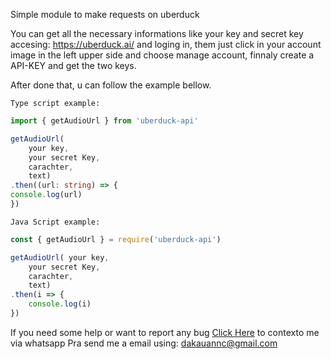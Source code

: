 Simple module to make requests on uberduck


You can get all the necessary informations like your key and secret key accesing: https://uberduck.ai/ and loging in, them just click in your account image in the left upper side and choose manage account, finnaly create a API-KEY and get the two keys.

After done that, u can follow the example bellow.
```
Type script example:
```
```ts
import { getAudioUrl } from 'uberduck-api'

getAudioUrl(
    your key, 
    your secret Key, 
    carachter, 
    text)
.then((url: string) => {
console.log(url)
})
```

```
Java Script example:
```
```js
const { getAudioUrl } = require('uberduck-api')

getAudioUrl( your key, 
    your secret Key, 
    carachter, 
    text)
.then(i => {
    console.log(i)
})
```
If you need some help or want to report any bug <a href="https://wa.me/558494740630">Click Here<a> to contexto me via whatsapp
Pra send me a email using: dakauannc@gmail.com
